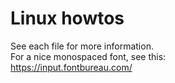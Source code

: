 # Linux howtos
See each file for more information.  
For a nice monospaced font, see this:  
https://input.fontbureau.com/
